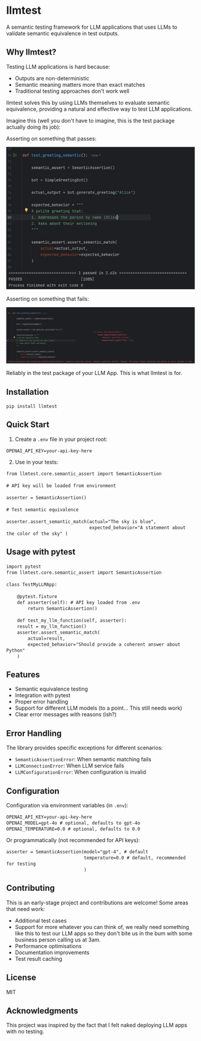 # llmtest

A semantic testing framework for LLM applications that uses LLMs to validate semantic equivalence in test outputs.

## Why llmtest?

Testing LLM applications is hard because:
- Outputs are non-deterministic
- Semantic meaning matters more than exact matches
- Traditional testing approaches don't work well

llmtest solves this by using LLMs themselves to evaluate semantic equivalence, providing a natural and effective way to test LLM applications.

Imagine this (well you don't have to imagine, this is the test package actually doing its job):

Asserting on something that passes:

![test_pass.jpg](test_pass.jpg)

Asserting on something that fails:

![test_fail.jpg](test_fail.jpg)

Reliably in the test package of your LLM App. This is what llmtest is for.

## Installation

```
pip install llmtest
```


## Quick Start

1. Create a `.env` file in your project root:

```
OPENAI_API_KEY=your-api-key-here
```

2. Use in your tests:



```
from llmtest.core.semantic_assert import SemanticAssertion

# API key will be loaded from environment

asserter = SemanticAssertion()

# Test semantic equivalence

asserter.assert_semantic_match(actual="The sky is blue", 
                               expected_behavior="A statement about the color of the sky" )
```

## Usage with pytest

```
import pytest 
from llmtest.core.semantic_assert import SemanticAssertion

class TestMyLLMApp: 

    @pytest.fixture 
    def asserter(self): # API key loaded from .env 
        return SemanticAssertion()
        
    def test_my_llm_function(self, asserter):
    result = my_llm_function()
    asserter.assert_semantic_match(
        actual=result,
        expected_behavior="Should provide a coherent answer about Python"
    )

```

## Features

- Semantic equivalence testing
- Integration with pytest
- Proper error handling
- Support for different LLM models (to a point... This still needs work)
- Clear error messages with reasons (ish?)

## Error Handling

The library provides specific exceptions for different scenarios:
- `SemanticAssertionError`: When semantic matching fails
- `LLMConnectionError`: When LLM service fails
- `LLMConfigurationError`: When configuration is invalid

## Configuration

Configuration via environment variables (in `.env`):

```
OPENAI_API_KEY=your-api-key-here 
OPENAI_MODEL=gpt-4o # optional, defaults to gpt-4o 
OPENAI_TEMPERATURE=0.0 # optional, defaults to 0.0
```

Or programmatically (not recommended for API keys):

```
asserter = SemanticAssertion(model="gpt-4", # default 
                             temperature=0.0 # default, recommended for testing 
                             )
```

## Contributing

This is an early-stage project and contributions are welcome! Some areas that need work:
- Additional test cases
- Support for more whatever you can think of, we really need something like this to test our LLM apps so they don't bite us in the bum with some business person calling us at 3am.
- Performance optimisations
- Documentation improvements
- Test result caching

## License

MIT

## Acknowledgments

This project was inspired by the fact that I felt naked deploying LLM apps with no testing.